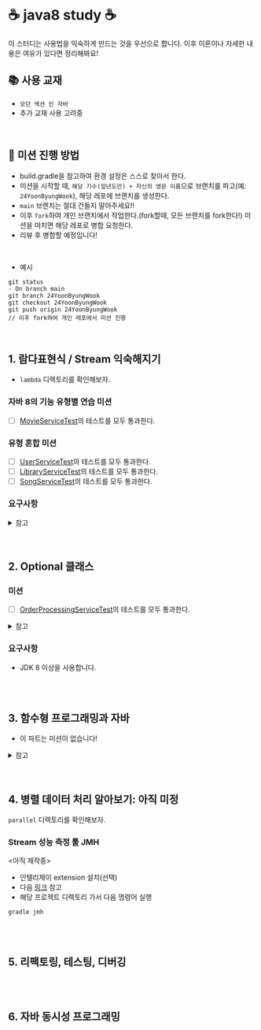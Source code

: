 # :coffee: java8 study :coffee:

이 스터디는 사용법을 익숙하게 만드는 것을 우선으로 합니다. 이후 이론이나 자세한 내용은 여유가 있다면 정리해봐요!

## :books: 사용 교재
- `모던 액션 인 자바`
- 추가 교재 사용 고려중

<br/>

## :rocket: 미션 진행 방법

- build.gradle을 참고하여 환경 설정은 스스로 찾아서 한다.
- 미션을 시작할 때, `해당 기수(앞년도만) + 자신의 영문 이름`으로 브랜치를 파고(예: `24YoonByungWook`), 해당 레포에 브랜치를 생성한다.
- `main` 브랜치는 절대 건들지 말아주세요!!
- 이후 `fork`하여 개인 브랜치에서 작업한다.(fork할때, 모든 브랜치를 fork한다!) 미션을 마치면 해당 레포로 병합 요청한다.
- 리뷰 후 병합할 예정입니다!

<br/>

- 예시
```text
git status
- On branch main
git branch 24YoonByungWook
git checkout 24YoonByungWook
git push origin 24YoonByungWook
// 이후 fork하여 개인 레포에서 미션 진행
```

<br/>

## 1. 람다표현식 / Stream 익숙해지기
- `lambda` 디렉토리를 확인해보자.

### 자바 8의 기능 유형별 연습 미션
- [ ] [MovieServiceTest](/lambda/src/test/java/org/speculatingwook/cinema/MovieServiceTest.java)의 테스트를 모두 통과한다.

### 유형 혼합 미션
- [ ] [UserServiceTest](/lambda/src/test/java/org/speculatingwook/user/UserServiceTest.java)의 테스트를 모두 통과한다.
- [ ] [LibraryServiceTest](/lambda/src/test/java/org/speculatingwook/library/LibraryServiceTest.java)의 테스트를 모두 통과한다.
- [ ] [SongServiceTest](/lambda/src/test/java/org/speculatingwook/music/SongServiceTest.java)의 테스트를 모두 통과한다.

### 요구사항

<details>
<summary>참고</summary>

- `모던 자바 인 액션`
    - chapter 3 람다 표현식
    - chapter 4 스트림 소개
    - chapter 5 스트림 활용
    - chapter 6 스트림으로 데이터 수집
</details>

<br/>
<br/>

## 2. Optional 클래스

### 미션
- [ ] [OrderProcessingServiceTest](/lambda/src/test/java/org/speculatingwook/shopping/OrderProcessingServiceTest.java)의 테스트를 모두 통과한다.

<details>
<summary>참고</summary>

- `모던 자바 인 액션`
  - chapter 11 null 대신 Optional 클래스
</details>

### 요구사항
- JDK 8 이상을 사용합니다.

<br/>
<br/>

## 3. 함수형 프로그래밍과 자바
- 이 파트는 미션이 없습니다!

<details>
<summary>참고</summary>

- `모던 자바 인 액션`
  - chapter 18 함수형 관점으로 생각하기
  - chapter 19 함수형 프로그래밍 기법
  - chapter 20 OOP와 FP의 조화 : 자바와 스칼라 비교
</details>

<br/>
<br/>

## 4. 병렬 데이터 처리 알아보기: 아직 미정
`parallel` 디렉토리를 확인해보자.

### Stream 성능 측정 툴 JMH
<아직 제작중>
- 인텔리제이 extension 설치(선택)
- 다음 [링크](https://github.com/melix/jmh-gradle-plugin) 참고
- 해당 프로젝트 디렉토리 가서 다음 명령어 실행
```text
gradle jmh
```
<br/>
<br/>

## 5. 리팩토링, 테스팅, 디버깅

<br/>
<br/>

## 6. 자바 동시성 프로그래밍